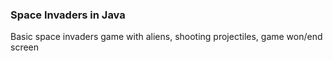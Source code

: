 ### Space Invaders in Java
Basic space invaders game with aliens, shooting projectiles, game won/end screen
